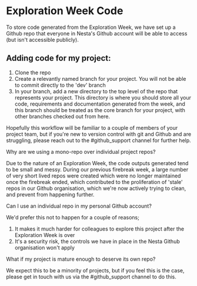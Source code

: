 # Exploration Week Code

To store code generated from the Exploration Week, we have set up a Github repo that everyone in Nesta's Github account will be able to access (but isn't accessible publicly).

## Adding code for my project:

1. Clone the repo
2. Create a relevantly named branch for your project. You will not be able to commit directly to the 'dev' branch
3. In your branch, add a new directory to the top level of the repo that represents your project. This directory is where you should store all your code, requirements and documentation generated from the week, and this branch should be treated as the core branch for your project, with other branches checked out from here.

Hopefully this workflow will be familiar to a couple of members of your project team, but if you're new to version control with git and Github and are struggling, please reach out to the #github_support channel for further help.

Why are we using a mono-repo over individual project repos?

Due to the nature of an Exploration Week, the code outputs generated tend to be small and messy. During our previous firebreak week, a large number of very short lived repos were created which were no longer maintained once the firebreak ended, which contributed to the proliferation of 'stale' repos in our Github organisation, which we're now actively trying to clean, and prevent from happening further.

Can I use an individual repo in my personal Github account?

We'd prefer this not to happen for a couple of reasons;

1. It makes it much harder for colleagues to explore this project after the Exploration Week is over
2. It's a security risk, the controls we have in place in the Nesta Github organisation won't apply

What if my project is mature enough to deserve its own repo?

We expect this to be a minority of projects, but if you feel this is the case, please get in touch with us via the #github_support channel to do this.
